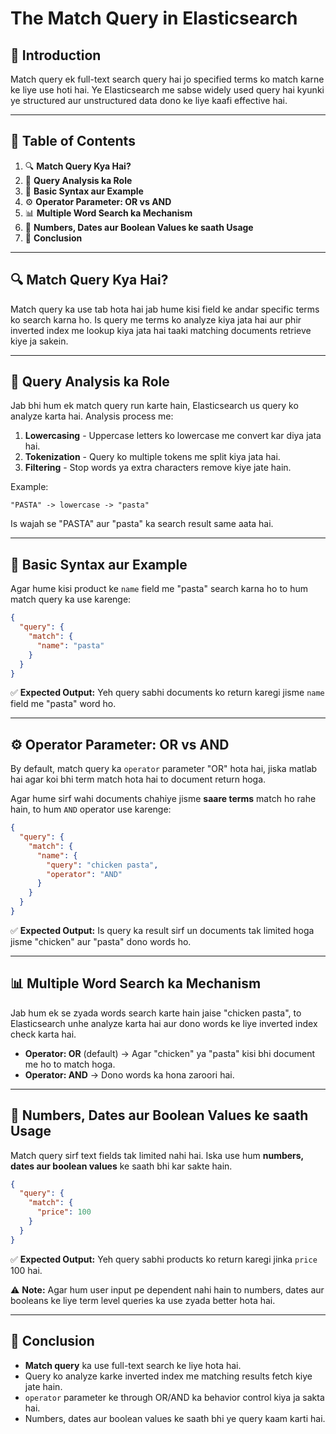 # The Match Query in Elasticsearch

## 📌 Introduction
Match query ek full-text search query hai jo specified terms ko match karne ke liye use hoti hai. Ye Elasticsearch me sabse widely used query hai kyunki ye structured aur unstructured data dono ke liye kaafi effective hai.

---
## 📑 Table of Contents
1. 🔍 **Match Query Kya Hai?**
2. 🎯 **Query Analysis ka Role**
3. 📝 **Basic Syntax aur Example**
4. ⚙️ **Operator Parameter: OR vs AND**
5. 📊 **Multiple Word Search ka Mechanism**
6. 📅 **Numbers, Dates aur Boolean Values ke saath Usage**
7. 🏁 **Conclusion**

---

## 🔍 Match Query Kya Hai?
Match query ka use tab hota hai jab hume kisi field ke andar specific terms ko search karna ho. Is query me terms ko analyze kiya jata hai aur phir inverted index me lookup kiya jata hai taaki matching documents retrieve kiye ja sakein.

---

## 🎯 Query Analysis ka Role
Jab bhi hum ek match query run karte hain, Elasticsearch us query ko analyze karta hai. Analysis process me:
1. **Lowercasing** - Uppercase letters ko lowercase me convert kar diya jata hai.
2. **Tokenization** - Query ko multiple tokens me split kiya jata hai.
3. **Filtering** - Stop words ya extra characters remove kiye jate hain.

Example:
```
"PASTA" -> lowercase -> "pasta"
```
Is wajah se "PASTA" aur "pasta" ka search result same aata hai.

---

## 📝 Basic Syntax aur Example

Agar hume kisi product ke `name` field me "pasta" search karna ho to hum match query ka use karenge:

```json
{
  "query": {
    "match": {
      "name": "pasta"
    }
  }
}
```

✅ **Expected Output:** Yeh query sabhi documents ko return karegi jisme `name` field me "pasta" word ho.

---

## ⚙️ Operator Parameter: OR vs AND
By default, match query ka `operator` parameter "OR" hota hai, jiska matlab hai agar koi bhi term match hota hai to document return hoga.

Agar hume sirf wahi documents chahiye jisme **saare terms** match ho rahe hain, to hum `AND` operator use karenge:

```json
{
  "query": {
    "match": {
      "name": {
        "query": "chicken pasta",
        "operator": "AND"
      }
    }
  }
}
```

✅ **Expected Output:** Is query ka result sirf un documents tak limited hoga jisme "chicken" aur "pasta" dono words ho.

---

## 📊 Multiple Word Search ka Mechanism
Jab hum ek se zyada words search karte hain jaise "chicken pasta", to Elasticsearch unhe analyze karta hai aur dono words ke liye inverted index check karta hai.

- **Operator: OR** (default) → Agar "chicken" ya "pasta" kisi bhi document me ho to match hoga.
- **Operator: AND** → Dono words ka hona zaroori hai.

---

## 📅 Numbers, Dates aur Boolean Values ke saath Usage
Match query sirf text fields tak limited nahi hai. Iska use hum **numbers, dates aur boolean values** ke saath bhi kar sakte hain.

```json
{
  "query": {
    "match": {
      "price": 100
    }
  }
}
```

✅ **Expected Output:** Yeh query sabhi products ko return karegi jinka `price` 100 hai.

⚠️ **Note:** Agar hum user input pe dependent nahi hain to numbers, dates aur booleans ke liye term level queries ka use zyada better hota hai.

---

## 🏁 Conclusion
- **Match query** ka use full-text search ke liye hota hai.
- Query ko analyze karke inverted index me matching results fetch kiye jate hain.
- `operator` parameter ke through OR/AND ka behavior control kiya ja sakta hai.
- Numbers, dates aur boolean values ke saath bhi ye query kaam karti hai.

